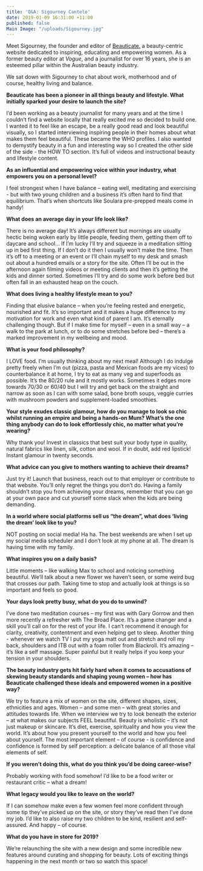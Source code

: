 ```yaml
---
title: 'Q&A: Sigourney Cantelo'
date: 2019-01-09 16:31:00 +11:00
published: false
Main Image: "/uploads/Sigourney.jpg"
---
```


Meet Sigourney, the founder and editor of [Beauticate.](http://beauticate.com/) a beauty-centric website dedicated to inspiring, educating and empowering women. As a former beauty editor at *Vogue*, and a journalist for over 16 years, she is an esteemed pillar within the Australian beauty industry.

We sat down with Sigourney to chat about work, motherhood and of course, healthy living and balance.

**Beauticate has been a pioneer in all things beauty and lifestyle. What initially sparked your desire to launch the site?**

I’d been working as a beauty journalist for many years and at the time I couldn’t find a website locally that really excited me so decided to build one. I wanted it to feel like an escape, be a really good read and look beautiful visually, so I started interviewing inspiring people in their homes about what makes them feel beautiful. These became the WHO profiles. I also wanted to demystify beauty in a fun and interesting way so I created the other side of the side - the HOW TO section. It’s full of videos and instructional beauty and lifestyle content.

**As an influential and empowering voice within your industry, what empowers you on a personal level?**

I feel strongest when I have balance – eating well, meditating and exercising - but with two young children and a business it’s often hard to find that equilibrium. That’s when shortcuts like Soulara pre-prepped meals come in handy!

**What does an average day in your life look like?**

There is no average day! It’s always different but mornings are usually hectic being woken early by little people, feeding them, getting them off to daycare and school… If I’m lucky I’ll try and squeeze in a meditation sitting up in bed first thing. If I don’t do it then I usually won’t make the time. Then it’s off to a meeting or an event or I’ll chain myself to my desk and smash out about a hundred emails or a story for the site. Often I’ll be out in the afternoon again filming videos or meeting clients and then it’s getting the kids and dinner sorted. Sometimes I’ll try and do some work before bed but often fall in an exhausted heap on the couch.

**What does living a healthy lifestyle mean to you?**

Finding that elusive balance – when you’re feeling rested and energetic, nourished and fit. It’s so important and it makes a huge difference to my motivation for work and even what kind of parent I am. It’s eternally challenging though. But if I make time for myself – even in a small way – a walk to the park at lunch, or to do some stretches before bed – there’s a marked improvement in my wellbeing and mood.

**What is your food philosophy?**

I LOVE food. I’m usually thinking about my next meal! Although I do indulge pretty freely when I’m out (pizza, pasta and Mexican foods are my vices) to counterbalance it at home, I try to eat as many veg and superfoods as possible. It’s the 80/20 rule and it mostly works. Sometimes it edges more towards 70/30 or 60/40 but I will try and get back on the straight and narrow as soon as I can with some salad, bone broth soups, veggie curries with mushroom powders and supplement-loaded smoothies.

**Your style exudes classic glamour, how do you manage to look so chic whilst running an empire and being a hands-on Mum? What’s the one thing anybody can do to look effortlessly chic, no matter what you’re wearing?**

Why thank you! Invest in classics that best suit your body type in quality, natural fabrics like linen, silk, cotton and wool. If in doubt, add red lipstick! Instant glamour in twenty seconds.

**What advice can you give to mothers wanting to achieve their dreams?**

Just try it! Launch that business, reach out to that employer or contribute to that website. You’ll only regret the things you don’t do. Having a family shouldn’t stop you from achieving your dreams, remember that you can go at your own pace and cut yourself some slack when the kids are being demanding.

**In a world where social platforms sell us “the dream”, what does ‘living the dream’ look like to you?**

NOT posting on social media! Ha ha. The best weekends are when I set up my social media scheduler and I don’t look at my phone at all. The dream is having time with my family.

**What inspires you on a daily basis?**

Little moments – like walking Max to school and noticing something beautiful. We’ll talk about a new flower we haven’t seen, or some weird bug that crosses our path. Taking time to stop and actually look at things is so important and feels so good.

**Your days look pretty busy, what do you do to unwind?**

I’ve done two meditation courses – my first was with Gary Gorrow and then more recently a refresher with The Broad Place. It’s a game changer and a skill you’ll call on for the rest of your life. I can’t recommend it enough for clarity, creativity, contentment and even helping get to sleep. Another thing - whenever we watch TV I put my yoga matt out and stretch and roll my back, shoulders and ITB out with a foam roller from Blackroll. It’s amazing – it’s like a self massage. Super painful but it really helps if you keep your tension in your shoulders.

**The beauty industry gets hit fairly hard when it comes to accusations of skewing beauty standards and shaping young women – how has Beauticate challenged these ideals and empowered women in a positive way?**

We try to feature a mix of women on the site, different shapes, sizes, ethnicities and ages. Women – and some men – with great stories and attitudes towards life. When we interview we try to look beneath the exterior – at what makes our subjects FEEL beautiful. Beauty is wholistic – it’s not just makeup or skincare. It’s diet, exercise, spirituality and how you view the world. It’s about how you present yourself to the world and how you feel about yourself. The most important element – of course - is confidence and confidence is formed by self perception: a delicate balance of all those vital elements of self.

**If you weren’t doing this, what do you think you’d be doing career-wise?**

Probably working with food somehow! I’d like to be a food writer or restaurant critic – what a dream!

**What legacy would you like to leave on the world?**

If I can somehow make even a few women feel more confident through some tip they’ve picked up on the site, or story they’ve read then I’ve done my job. I’d like to also raise my two children to be kind, resilient and self-assured. And happy – of course.

**What do you have in store for 2019?**

We’re relaunching the site with a new design and some incredible new features around curating and shopping for beauty. Lots of exciting things happening in the next month or two so watch this space!